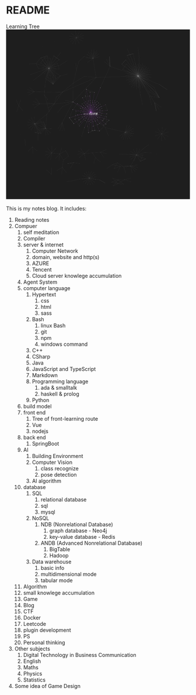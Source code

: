 # README

Learning Tree
![](2022-09-17-04-44-58.png)

This is my notes blog. It includes:

1. Reading notes
2. Compuer
    1. self meditation
    2. Compiler
    3. server & internet
       1. Computer Network
       2. domain, website and http(s)
       3. AZURE
       4. Tencent
       5. Cloud server knowlege accumulation
    4. Agent System
    5. computer language
        1. Hypertext
           1. css
           2. html
           3. sass
        2. Bash
           1. linux Bash
           2. git
           3. npm
           4. windows command
        3. C++
        4. CSharp
        5. Java
        6. JavaScript and TypeScript
        7. Markdown
        8. Programming language
           1. ada & smalltalk
           2. haskell & prolog
        9. Python
    6. build model
    7. front end
       1. Tree of front-learning route
       2. Vue
       3. nodejs
    8. back end
       1. SpringBoot
    9. AI
       1. Building Environment
       2. Computer Vision
          1. class recognize
          2. pose detection
       3. AI algorithm
    10. database
        1.  SQL
            1.  relational database
            2.  sql
            3.  mysql
        2.  NoSQL
            1.  NDB (Nonrelational Database)
                1.  graph database - Neo4j
                2.  key-value database - Redis
            2.  ANDB (Advanced Nonrelational Database)
                1.  BigTable
                2.  Hadoop
        3.  Data warehouse
            1.  basic info
            2.  multidimensional mode
            3.  tabular mode
    11. Algorithm
    12. small knowlege accumulation
    13. Game
    14. Blog
    15. CTF
    16. Docker
    17. Leetcode
    18. plugin development
    19. PS
    20. Personal thinking
3.  Other subjects
    1.  Digital Technology in Business Communication
    2.  English
    3.  Maths
    4.  Physics
    5.  Statistics
4. Some idea of Game Design
